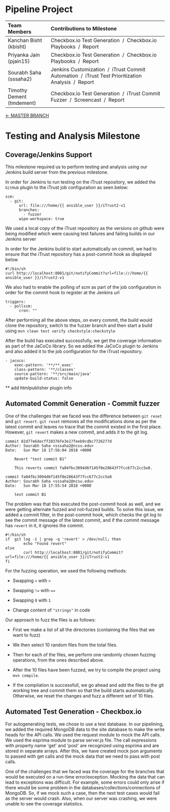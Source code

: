 # Pipeline Project

| **Team Members** | **Contributions to Milestone** |
| :--- | :--- |
| Kanchan Bisht (kbisht) | Checkbox.io Test Generation&nbsp;&nbsp;/&nbsp;&nbsp;Checkbox.io Playbooks&nbsp;&nbsp;/&nbsp;&nbsp;Report |
| Priyanka Jain (pjain15) | Checkbox.io Test Generation&nbsp;&nbsp;/&nbsp;&nbsp;Checkbox.io Playbooks&nbsp;&nbsp;/&nbsp;&nbsp;Report |
| Sourabh Saha (sssaha2) | Jenkins Customization&nbsp;&nbsp;/&nbsp;&nbsp;iTrust Commit Automation&nbsp;&nbsp;/&nbsp;&nbsp;iTrust Test Prioritization Analysis&nbsp;&nbsp;/&nbsp;&nbsp;Report |
| Timothy Dement (tmdement) | Checkbox.io Test Generation&nbsp;&nbsp;/&nbsp;&nbsp;iTrust Commit Fuzzer&nbsp;&nbsp;/&nbsp;&nbsp;Screencast&nbsp;&nbsp;/&nbsp;&nbsp;Report |

[&#8592; MASTER BRANCH](https://github.ncsu.edu/tmdement/DEVOPS-PROJECT)

# Testing and Analysis Milestone

## Coverage/Jenkins Support

This milestone required us to perform testing and analysis using our Jenkins build server from the previous milestone.

In order for Jenkins to run testing on the iTrust repository, we added the `GitHub` plugin to the iTrust job configuration as seen below:
```
scm:
  - git:
      url: file:///home/{{ ansible_user }}/iTrust2-v1
      branches:
        - fuzzer
      wipe-workspace: true
```

We used a local copy of the iTrust repository as the versions on github were being modified which were causing test failures and failing builds in our Jenkins server

In order for the Jenkins build to start automatically on commit, we had to ensure that the iTrust repository has a post-commit hook as displayed below
```
#!/bin/sh
curl http://localhost:8081/git/notifyCommit?url=file:///home/{{ ansible_user }}/iTrust2-v1
```

We also had to enable the polling of scm as part of the job configuration in order for the commit hook to register at the Jenkins url
```
triggers:
  - pollscm:
      cron: ""
```

After performing all the above steps, on every commit, the build would clone the repository, switch to the fuzzer branch and then start a build using `mvn clean test verify checkstyle:checkstyle`

After the build has executed successfully, we get the coverage information as part of the JaCoCo library. So we added the JaCoCo plugin to Jenkins and also added it to the job configuration for the iTrust repository.
```
- jacoco:
    exec-pattern: '**/**.exec'
    class-pattern: '**/classes'
    source-pattern: '**/src/main/java'
    update-build-status: false
```

** add htmlpublisher plugin info

## Automated Commit Generation - Commit fuzzer

One of the challenges that we faced was the difference between `git reset` and `git revert`.
`git reset` removes all the modifications done as per the latest commit and leaves no trace that the commit existed in the first place.
However, `git revert` makes a new commit, and adds it to the git log.
```
commit 82d77e6decff20376fe3e17feeb9cdbc7726277d
Author: Sourabh Saha <sssaha2@ncsu.edu>
Date:   Sun Mar 18 17:56:04 2018 +0000

    Revert "test commit B1"

    This reverts commit fa04fbc3094d6f145f0e28643f7fcc677c2cc5e8.

commit fa04fbc3094d6f145f0e28643f7fcc677c2cc5e8
Author: Sourabh Saha <sssaha2@ncsu.edu>
Date:   Sun Mar 18 17:55:54 2018 +0000

    test commit B1
```
The problem was that this executed the post-commit hook as well, and we were getting alternate fuzzed and not-fuzzed builds. To solve this issue, we added a commit filter, in the post-commit hook, which checks the git log to see the commit message of the latest commit, and if the commit message has  `revert` in it, it ignores the commit.
```
#!/bin/sh
if  git log -1 | grep -q 'revert' > /dev/null; then
        echo "Found revert"
else
        curl http://localhost:8081/git/notifyCommit?url=file:///home/{{ ansible_user }}/iTrust2-v1
fi
```

For the fuzzing operation, we used the following methods:
* Swapping `<` with `>`

* Swapping `!=` with `==`

* Swapping `0` with `1`

* Change content of `"strings"` in code

Our approach to fuzz the files is as follows:

* First we make a list of all the directories (containing the files that we want to fuzz)

* We then select 10 random files from the total files.

* Then for each of the files, we perform one randomly chosen fuzzing operations, from the ones described above.

* After the 10 files have been fuzzed, we try to compile the project using `mvn compile`.

* If the compilation is successfull, we go ahead and add the files to the git working tree and commit them so that the build starts automatically. Otherwise, we reset the changes and fuzz a different set of 10 files.

## Automated Test Generation - Checkbox.io

For autogenerating tests, we chose to use a test database. In our pipelining, we added the required MongoDB data to the site database to make the write heads for the API calls. We used the request module to mock the API calls. We used the esprima module to parse server.js file. The call expressions with property name 'get' and 'post' are recognized using esprima and are stored in separate arrays. After this, we have created mock json arguments to passed with get calls and the mock data that we need to pass with post calls. 

One of the challenges that we faced was the coverage for the branches that would be executed on a run-time error/exception. Mocking the data that can lead to exceptions was difficult. For example, some errors could only arise if there would be some problem in the databases/collections/connections of MongoDB. So, if we mock such a case, then the next test cases would fail as the server would crash. Also, when our server was crashing, we were unable to see the coverage statistics.
